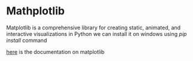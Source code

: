 # Mathplotlib

Matplotlib is a comprehensive library for creating static, animated, and interactive visualizations in Python
we can install it on windows using *pip install* command

[here](https://www.youtube.com/redirect?event=video_description&redir_token=QUFFLUhqblpZRktsWDBDX2thSWQ3Nk96bG8tejVCeWJhQXxBQ3Jtc0trM2J0V3NybTlZX2luMF9lUFA2SU1WRUdmU2JYdm02V1RkVkZsNktPVjhQWXNsWjR1andHcWMtb0ZfeTRTeWxNcXdrRGVZOWFhVEtydDZ3ellKaGFvWEVPanZqZ2doZ29ONlNkNHV0Y1NTRVFvM1Zwbw&q=https%3A%2F%2Fmatplotlib.org%2Fapi%2F_as_gen%2Fmatplotlib.pyplot.html&v=3Xc3CA655Y4) is the documentation on matplotlib

